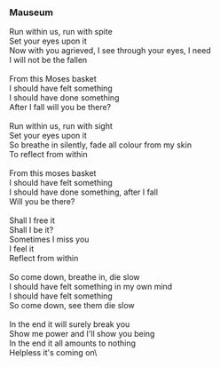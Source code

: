 ### Mauseum

Run within us, run with spite\
Set your eyes upon it\
Now with you agrieved, I see through your eyes, I need\
I will not be the fallen\
\
From this Moses basket\
I should have felt something\
I should have done something\
After I fall will you be there?\
\
Run within us, run with sight\
Set your eyes upon it\
So breathe in silently, fade all colour from my skin\
To reflect from within\
\
From this moses basket\
I should have felt something\
I should have done something, after I fall\
Will you be there?\
\
Shall I free it\
Shall I be it?\
Sometimes I miss you\
I feel it\
Reflect from within\
\
So come down, breathe in, die slow\
I should have felt something in my own mind\
I should have felt something\
So come down, see them die slow\
\
In the end it will surely break you\
Show me power and I'll show you being\
In the end it all amounts to nothing\
Helpless it's coming on\
